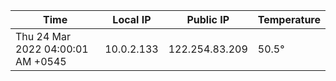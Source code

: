 | Time     | Local IP | Public IP | Temperature |
| ----------- | ----------- | ----------- | ----------- |
| Thu 24 Mar 2022 04:00:01 AM +0545      | 10.0.2.133     | 122.254.83.209  | 50.5° |
